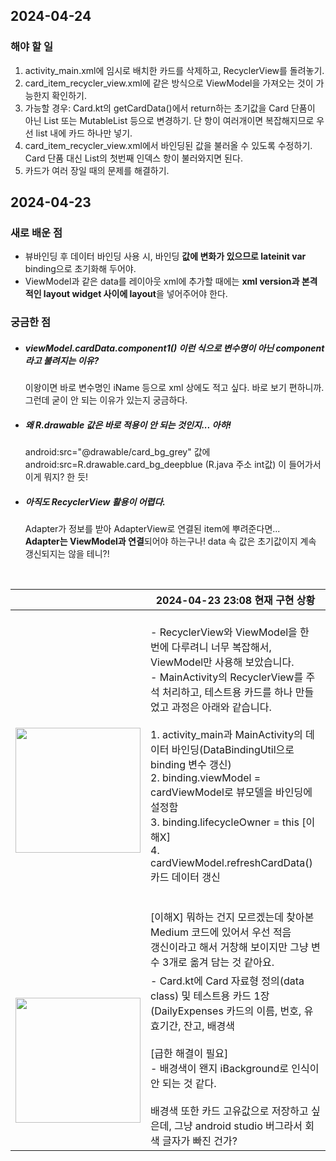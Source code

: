 ## 2024-04-24

### 해야 할 일
1. activity_main.xml에 임시로 배치한 카드를 삭제하고, RecyclerView를 돌려놓기.
2. card_item_recycler_view.xml에 같은 방식으로 ViewModel을 가져오는 것이 가능한지 확인하기.
3. 가능할 경우: Card.kt의 getCardData()에서 return하는 초기값을 Card 단품이 아닌 List<Card> 또는 MutableList<Card> 등으로 변경하기. 단 항이 여러개이면 복잡해지므로 우선 list 내에 카드 하나만 넣기.
4. card_item_recycler_view.xml에서 바인딩된 값을 불러올 수 있도록 수정하기. Card 단품 대신 List<Card>의 첫번째 인덱스 항이 불러와지면 된다.
5. 카드가 여러 장일 때의 문제를 해결하기.
   
## 2024-04-23
### 새로 배운 점
- 뷰바인딩 후 데이터 바인딩 사용 시, 바인딩 **값에 변화가 있으므로 lateinit var** binding으로 초기화해 두어야.
- ViewModel과 같은 data를 레이아웃 xml에 추가할 때에는 **xml version과 본격적인 layout widget 사이에 layout**을 넣어주어야 한다.

### 궁금한 점
- ##### viewModel.cardData.component1() 이런 식으로 변수명이 아닌 component라고 불려지는 이유?
  이왕이면 바로 변수명인 iName 등으로 xml 상에도 적고 싶다. 바로 보기 편하니까. 그런데 굳이 안 되는 이유가 있는지 궁금하다.
- ##### 왜 R.drawable 값은 바로 적용이 안 되는 것인지... 아하!
  android:src="@drawable/card_bg_grey" 값에 android:src=R.drawable.card_bg_deepblue (R.java 주소 int값) 이 들어가서 이게 뭐지? 한 듯!
- ##### 아직도 RecyclerView 활용이 어렵다.
  Adapter가 정보를 받아 AdapterView로 연결된 item에 뿌려준다면...<br/>**Adapter는 ViewModel과 연결**되어야 하는구나! data 속 값은 초기값이지 계속 갱신되지는 않을 테니?!

<br/>

||2024-04-23 23:08 현재 구현 상황|
|--|--|
|<img width="200" src="https://github.com/agriades/Owner-avatar-SpartaCodingClub-AndroidKotlinBasic-StandardClass-HW4/assets/75528131/1fbf7f72-8af9-4af4-9658-4ac2d341a4a7">|<br/>- RecyclerView와 ViewModel을 한 번에 다루려니 너무 복잡해서, ViewModel만 사용해 보았습니다.<br/>- MainActivity의 RecyclerView를 주석 처리하고, 테스트용 카드를 하나 만들었고 과정은 아래와 같습니다.<br/> <br/>1. activity_main과 MainActivity의 데이터 바인딩(DataBindingUtil으로 binding 변수 갱신)<br/>2. binding.viewModel = cardViewModel로 뷰모델을 바인딩에 설정함<br/>3. binding.lifecycleOwner = this [이해X] <br/> 4. cardViewModel.refreshCardData() 카드 데이터 갱신<br/><br/><br/>  [이해X] 뭐하는 건지 모르겠는데 찾아본 Medium 코드에 있어서 우선 적음<br/>갱신이라고 해서 거창해 보이지만 그냥 변수 3개로 옮겨 담는 것 같아요.|
|<img width="200" src="https://github.com/agriades/Owner-avatar-SpartaCodingClub-AndroidKotlinBasic-StandardClass-HW4/assets/75528131/e285ca84-c2e9-45e8-9d3c-626c5fade13a">|- Card.kt에 Card 자료형 정의(data class) 및 테스트용 카드 1장(DailyExpenses 카드의 이름, 번호, 유효기간, 잔고, 배경색<br/><br/>[급한 해결이 필요]<br/>- 배경색이 왠지 iBackground로 인식이 안 되는 것 같다.<br/><br/>배경색 또한 카드 고유값으로 저장하고 싶은데, 그냥 android studio 버그라서 회색 글자가 빠진 건가? |
